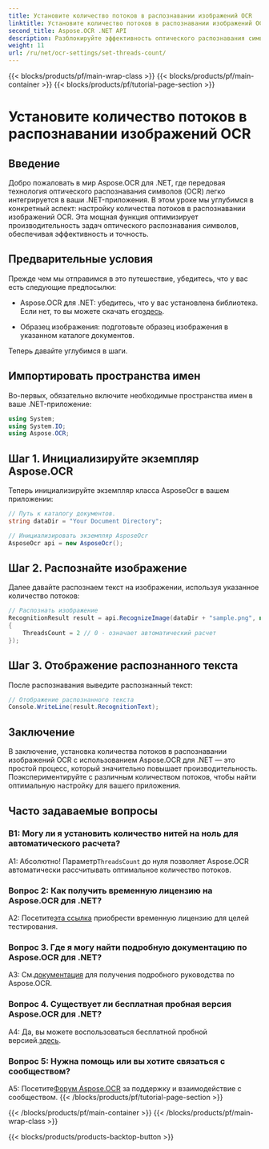 ```yaml
---
title: Установите количество потоков в распознавании изображений OCR
linktitle: Установите количество потоков в распознавании изображений OCR
second_title: Aspose.OCR .NET API
description: Разблокируйте эффективность оптического распознавания символов в .NET. Легко установите количество потоков с помощью Aspose.OCR. Повышайте точность и скорость.
weight: 11
url: /ru/net/ocr-settings/set-threads-count/
---
```


{{< blocks/products/pf/main-wrap-class >}}
{{< blocks/products/pf/main-container >}}
{{< blocks/products/pf/tutorial-page-section >}}

# Установите количество потоков в распознавании изображений OCR

## Введение

Добро пожаловать в мир Aspose.OCR для .NET, где передовая технология оптического распознавания символов (OCR) легко интегрируется в ваши .NET-приложения. В этом уроке мы углубимся в конкретный аспект: настройку количества потоков в распознавании изображений OCR. Эта мощная функция оптимизирует производительность задач оптического распознавания символов, обеспечивая эффективность и точность.

## Предварительные условия

Прежде чем мы отправимся в это путешествие, убедитесь, что у вас есть следующие предпосылки:

-  Aspose.OCR для .NET: убедитесь, что у вас установлена библиотека. Если нет, то вы можете скачать его[здесь](https://releases.aspose.com/ocr/net/).

- Образец изображения: подготовьте образец изображения в указанном каталоге документов.

Теперь давайте углубимся в шаги.

## Импортировать пространства имен

Во-первых, обязательно включите необходимые пространства имен в ваше .NET-приложение:

```csharp
using System;
using System.IO;
using Aspose.OCR;
```

## Шаг 1. Инициализируйте экземпляр Aspose.OCR

Теперь инициализируйте экземпляр класса AsposeOcr в вашем приложении:

```csharp
// Путь к каталогу документов.
string dataDir = "Your Document Directory";

// Инициализировать экземпляр AsposeOcr
AsposeOcr api = new AsposeOcr();
```

## Шаг 2. Распознайте изображение

Далее давайте распознаем текст на изображении, используя указанное количество потоков:

```csharp
// Распознать изображение
RecognitionResult result = api.RecognizeImage(dataDir + "sample.png", new RecognitionSettings
{
    ThreadsCount = 2 // 0 - означает автоматический расчет
});
```

## Шаг 3. Отображение распознанного текста

После распознавания выведите распознанный текст:

```csharp
// Отображение распознанного текста
Console.WriteLine(result.RecognitionText);
```

## Заключение

В заключение, установка количества потоков в распознавании изображений OCR с использованием Aspose.OCR для .NET — это простой процесс, который значительно повышает производительность. Поэкспериментируйте с различным количеством потоков, чтобы найти оптимальную настройку для вашего приложения.

## Часто задаваемые вопросы

### В1: Могу ли я установить количество нитей на ноль для автоматического расчета?

 А1: Абсолютно! Параметр`ThreadsCount` до нуля позволяет Aspose.OCR автоматически рассчитывать оптимальное количество потоков.

### Вопрос 2: Как получить временную лицензию на Aspose.OCR для .NET?

 А2: Посетите[эта ссылка](https://purchase.aspose.com/temporary-license/) приобрести временную лицензию для целей тестирования.

### Вопрос 3. Где я могу найти подробную документацию по Aspose.OCR для .NET?

 A3: См.[документация](https://reference.aspose.com/ocr/net/) для получения подробного руководства по Aspose.OCR.

### Вопрос 4. Существует ли бесплатная пробная версия Aspose.OCR для .NET?

 A4: Да, вы можете воспользоваться бесплатной пробной версией.[здесь](https://releases.aspose.com/).

### Вопрос 5: Нужна помощь или вы хотите связаться с сообществом?

 A5: Посетите[Форум Aspose.OCR](https://forum.aspose.com/c/ocr/16) за поддержку и взаимодействие с сообществом.
{{< /blocks/products/pf/tutorial-page-section >}}

{{< /blocks/products/pf/main-container >}}
{{< /blocks/products/pf/main-wrap-class >}}

{{< blocks/products/products-backtop-button >}}
